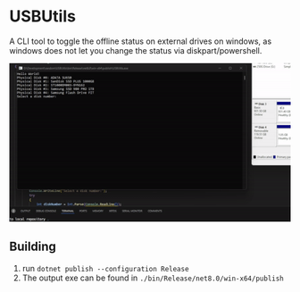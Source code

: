 # USBUtils
A CLI tool to toggle the offline status on external drives on windows, as windows does not let you change the status via diskpart/powershell.

![demo gif](https://raw.githubusercontent.com/Badbird5907/USBUtils/master/imgs/demo.gif)

## Building
1. run `dotnet publish --configuration Release`
2. The output exe can be found in `./bin/Release/net8.0/win-x64/publish`
